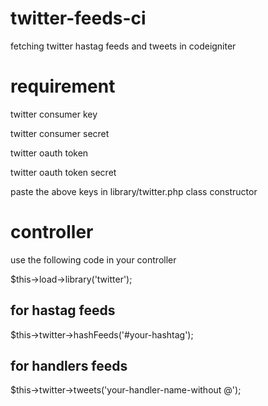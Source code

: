 # twitter-feeds-ci
fetching twitter hastag feeds and tweets in codeigniter


# requirement
twitter consumer key

twitter consumer secret

twitter oauth token

twitter oauth token secret



paste the above keys in  library/twitter.php class constructor

# controller
use the following code in your controller

$this->load->library('twitter');
## for hastag feeds
$this->twitter->hashFeeds('#your-hashtag');

## for handlers feeds
$this->twitter->tweets('your-handler-name-without @');
